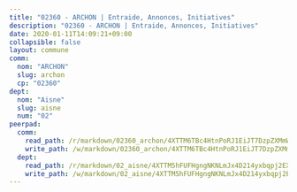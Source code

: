 ```yaml
---
title: "02360 - ARCHON | Entraide, Annonces, Initiatives"
description: "02360 - ARCHON | Entraide, Annonces, Initiatives"
date: 2020-01-11T14:09:21+09:00
collapsible: false
layout: commune
comm:
  nom: "ARCHON"
  slug: archon
  cp: "02360"
dept:
  nom: "Aisne"
  slug: aisne
  num: "02"
peerpad:
  comm:
    read_path: /r/markdown/02360_archon/4XTTM6TBc4HtnPoRJ1EiJT7DzpZXMmWYr3hnWAhmG4rfroq7h
    write_path: /w/markdown/02360_archon/4XTTM6TBc4HtnPoRJ1EiJT7DzpZXMmWYr3hnWAhmG4rfroq7h-K3TgTtSkJ6LmGUR5SY4QFuQkYJY5wQLDHuB8tctTgfpZ8Wsxdsxx1VtogtKBgFNqvdthqBtdRy9pmeGPkREsSP5wE72rkPvZrXBaMnPjjD4p4Fk6iwTiC8hAjPLJxgcNFKmNzPjq
  dept:
    read_path: /r/markdown/02_aisne/4XTTM5hFUFHgngNKNLmJx4D214yxbqpj2EXK5CBjZ5LZF3zAf
    write_path: /w/markdown/02_aisne/4XTTM5hFUFHgngNKNLmJx4D214yxbqpj2EXK5CBjZ5LZF3zAf-K3TgUfAP6D753WPagZBnpcFgyCUpnZXNhrQsKU6J8qon6wxmFCHD5kB3GMzCYyJmAGHN58p9qgKDhnEgSAuHEK3wjVXSJoUkHyn6Vb7T2aNZ2y6ez5BMkQCEQxoUkfyK9J3TXU3M
---
```


